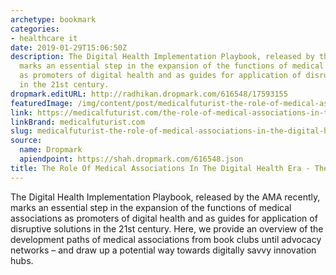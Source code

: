 ```yaml
---
archetype: bookmark
categories:
- healthcare it
date: 2019-01-29T15:06:50Z
description: The Digital Health Implementation Playbook, released by the AMA recently,
  marks an essential step in the expansion of the functions of medical associations
  as promoters of digital health and as guides for application of disruptive solutions
  in the 21st century.
dropmark.editURL: http://radhikan.dropmark.com/616548/17593155
featuredImage: /img/content/post/medicalfuturist-the-role-of-medical-associations-in-the-digital-health-era-the-medical-futurist.png
link: https://medicalfuturist.com/the-role-of-medical-associations-in-the-digital-health-era
linkBrand: medicalfuturist.com
slug: medicalfuturist-the-role-of-medical-associations-in-the-digital-health-era-the-medical-futurist
source:
  name: Dropmark
  apiendpoint: https://shah.dropmark.com/616548.json
title: The Role Of Medical Associations In The Digital Health Era - The Medical Futurist
---
```

The Digital Health Implementation Playbook, released by the AMA recently, marks an essential step in the expansion of the functions of medical associations as promoters of digital health and as guides for application of disruptive solutions in the 21st century. Here, we provide an overview of the development paths of medical associations from book clubs until advocacy networks – and draw up a potential way towards digitally savvy innovation hubs.


